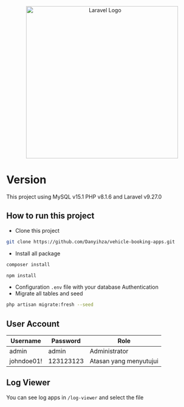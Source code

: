 <p align="center"><a href="https://laravel.com" target="_blank"><img src="https://raw.githubusercontent.com/laravel/art/master/logo-lockup/5%20SVG/2%20CMYK/1%20Full%20Color/laravel-logolockup-cmyk-red.svg" width="400" alt="Laravel Logo"></a></p>

# Version
This project using MySQL v15.1 PHP v8.1.6 and Laravel v9.27.0

## How to run this project
- Clone this project
```bash
git clone https://github.com/Danyihza/vehicle-booking-apps.git
```
- Install all package
```bash
composer install
```
```bash
npm install
```
- Configuration ```.env``` file with your database Authentication
- Migrate all tables and seed
```bash
php artisan migrate:fresh --seed
```

## User Account
|Username|Password|Role|
|---|---|---|
|admin|admin|Administrator   |
|johndoe01!|123123123|Atasan yang menyutujui|

## Log Viewer
You can see log apps in ``` /log-viewer ``` and select the file